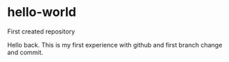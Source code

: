 # hello-world
First created repository

Hello back. This is my first experience with github and first branch change and commit. 
